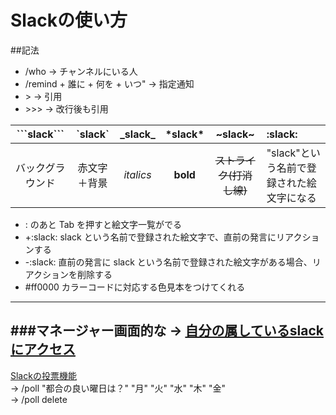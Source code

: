 # Slackの使い方

##記法

+ /who &rarr; チャンネルにいる人   
+ /remind + 誰に + 何を + いつ" &rarr; 指定通知   
+ \> &rarr; 引用   
+ \>>> &rarr; 改行後も引用   

|\```slack```|\`slack`|\_slack_|\*slack*|~slack~|:slack:| 
|:--:|:--:|:--:|:--:|:--:|:--| 
|バックグラウンド|赤文字＋背景|*italics*|**bold**|~~ストライク(打消し線)~~|"slack"という名前で登録された絵文字になる|

+ : のあと Tab を押すと絵文字一覧がでる 
+ +:slack:	slack という名前で登録された絵文字で、直前の発言にリアクションする   
+ -:slack:	直前の発言に slack という名前で登録された絵文字がある場合、リアクションを削除する   
+ \#ff0000	カラーコードに対応する色見本をつけてくれる

---

###マネージャー画面的な
&rarr;
[自分の属しているslackにアクセス](https://my.slack.com/archives/archived)
----

[Slackの投票機能](http://qiita.com/mym/items/295878edfe5958158bf7)   
&rarr; /poll "都合の良い曜日は？" "月" "火" "水" "木" "金"   
&rarr; /poll delete
